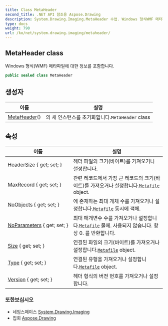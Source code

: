 ```yaml
---
title: Class MetaHeader
second_title: .NET API 참조용 Aspose.Drawing
description: System.Drawing.Imaging.MetaHeader 수업. Windows 형식WMF 메타파일에 대한 정보를 포함합니다.
type: docs
weight: 790
url: /ko/net/system.drawing.imaging/metaheader/
---
```

## MetaHeader class

Windows 형식(WMF) 메타파일에 대한 정보를 포함합니다.

```csharp
public sealed class MetaHeader
```

## 생성자

| 이름 | 설명 |
| --- | --- |
| [MetaHeader](metaheader/)() | 의 새 인스턴스를 초기화합니다.`MetaHeader` class |

## 속성

| 이름 | 설명 |
| --- | --- |
| [HeaderSize](../../system.drawing.imaging/metaheader/headersize/) { get; set; } | 헤더 파일의 크기(바이트)를 가져오거나 설정합니다. |
| [MaxRecord](../../system.drawing.imaging/metaheader/maxrecord/) { get; set; } | 관련 레코드에서 가장 큰 레코드의 크기(바이트)를 가져오거나 설정합니다.[`Metafile`](../metafile/) object. |
| [NoObjects](../../system.drawing.imaging/metaheader/noobjects/) { get; set; } | 에 존재하는 최대 개체 수를 가져오거나 설정합니다.[`Metafile`](../metafile/) 동시에 객체. |
| [NoParameters](../../system.drawing.imaging/metaheader/noparameters/) { get; set; } | 최대 매개변수 수를 가져오거나 설정합니다.[`Metafile`](../metafile/) 물체. 사용되지 않습니다. 항상 0. 를 반환합니다. |
| [Size](../../system.drawing.imaging/metaheader/size/) { get; set; } | 연결된 파일의 크기(바이트)를 가져오거나 설정합니다.[`Metafile`](../metafile/) object. |
| [Type](../../system.drawing.imaging/metaheader/type/) { get; set; } | 연결된 유형을 가져오거나 설정합니다.[`Metafile`](../metafile/) object. |
| [Version](../../system.drawing.imaging/metaheader/version/) { get; set; } | 헤더 형식의 버전 번호를 가져오거나 설정합니다. |

### 또한보십시오

* 네임스페이스 [System.Drawing.Imaging](../../system.drawing.imaging/)
* 집회 [Aspose.Drawing](../../)


